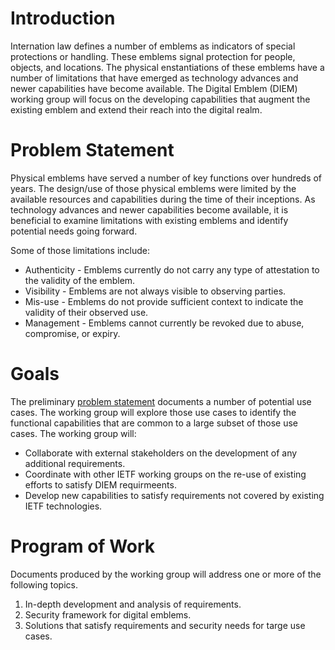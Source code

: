 # Introduction

Internation law defines a number of emblems as indicators of special protections
or handling. These emblems signal protection for people, objects, and locations.
The physical enstantiations of these emblems have a number of limitations that have
emerged as technology advances and newer capabilities have become available. The
Digital Emblem (DIEM) working group will focus on the developing capabilities that
augment the existing emblem and extend their reach into the digital realm.

# Problem Statement

Physical emblems have served a number of key functions over hundreds of years.
The design/use of those physical emblems were limited by the available resources
and capabilities during the time of their inceptions.  As technology advances and
newer capabilities become available, it is beneficial to examine limitations with
existing emblems and identify potential needs going forward.

Some of those limitations include:

 * Authenticity - Emblems currently do not carry any type of attestation to the validity of the emblem.
 * Visibility - Emblems are not always visible to observing parties.
 * Mis-use - Emblems do not provide sufficient context to indicate the validity of their observed use.
 * Management - Emblems cannot currently be revoked due to abuse, compromise, or expiry.

# Goals

The preliminary [problem statement](https://datatracker.ietf.org/doc/draft-haberman-digital-emblem-ps/)
documents a number of potential use cases. The working group will explore those use cases to
identify the functional capabilities that are common to a large subset of those use cases.
The working group will:

 * Collaborate with external stakeholders on the development of any additional requirements.
 * Coordinate with other IETF working groups on the re-use of existing efforts to satisfy DIEM requirmeents.
 * Develop new capabilities to satisfy requirements not covered by existing IETF technologies.

# Program of Work

Documents produced by the working group will address one or more of the following topics.

 1. In-depth development and analysis of requirements.
 2. Security framework for digital emblems.
 3. Solutions that satisfy requirements and security needs for targe use cases.
